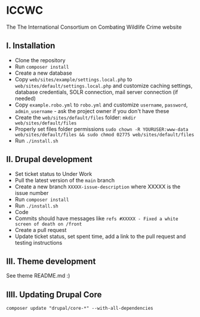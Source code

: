 # ICCWC

The The International Consortium on Combating Wildlife Crime website

## I. Installation

* Clone the repository
* Run `composer install`
* Create a new database
* Copy `web/sites/example/settings.local.php` to `web/sites/default/settings.local.php` and customize caching settings, database credentials, SOLR connection, mail server connection (if needed)
* Copy `example.robo.yml` to `robo.yml` and customize `username`, `password`, `admin_username` - ask the project owner if you don't have these
* Create the `web/sites/default/files` folder: `mkdir web/sites/default/files`
* Properly set files folder permissions `sudo chown -R YOURUSER:www-data web/sites/default/files && sudo chmod 02775 web/sites/default/files`
* Run `./install.sh`

## II. Drupal development

* Set ticket status to Under Work
* Pull the latest version of the `main` branch
* Create a new branch `XXXXX-issue-description` where XXXXX is the issue number
* Run `composer install`
* Run `./install.sh`
* Code
* Commits should have messages like `refs #XXXXX - Fixed a white screen of death on /front`
* Create a pull request
* Update ticket status, set spent time, add a link to the pull request and testing instructions

## III. Theme development

See theme README.md :)

## IIII. Updating Drupal Core

`composer update "drupal/core-*" --with-all-dependencies`
